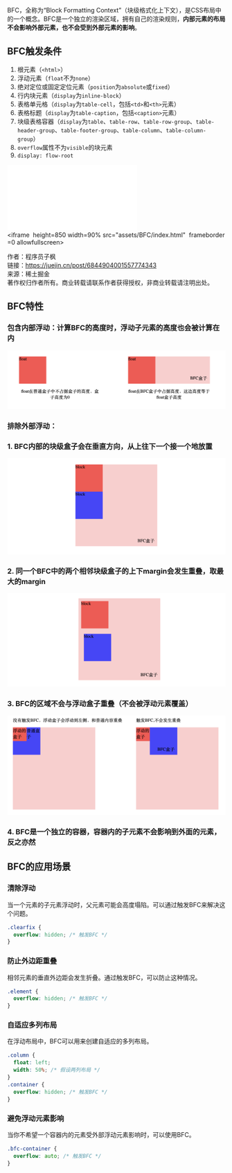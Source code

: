 BFC，全称为“Block Formatting Context”（块级格式化上下文），是CSS布局中的一个概念。BFC是一个独立的渲染区域，拥有自己的渲染规则，**内部元素的布局不会影响外部元素，也不会受到外部元素的影响**。

## BFC触发条件
1. 根元素（`<html>`）
2. 浮动元素（`float`不为`none`）
3. 绝对定位或固定定位元素（`position`为`absolute`或`fixed`）
4. 行内块元素（`display`为`inline-block`）
5. 表格单元格（`display`为`table-cell`，包括`<td>`和`<th>`元素）
6. 表格标题（`display`为`table-caption`，包括`<caption>`元素）
7. 块级表格容器（`display`为`table`、`table-row`、`table-row-group`、`table-header-group`、`table-footer-group`、`table-column`、`table-column-group`）
8. `overflow`属性不为`visible`的块元素
9. `display: flow-root`

![](assets/BFC/index.html)
<iframe  height=850 width=90% src="assets/BFC/index.html"  frameborder=0 allowfullscreen> </iframe>


作者：程序员子枫  
链接：https://juejin.cn/post/6844904001557774343  
来源：稀土掘金  
著作权归作者所有。商业转载请联系作者获得授权，非商业转载请注明出处。
## BFC特性
### **包含内部浮动**：计算BFC的高度时，浮动子元素的高度也会被计算在内
![](assets/BFC/image-20240624173712241.png)

### 排除外部浮动：

### 1. BFC内部的块级盒子会在垂直方向，从上往下一个接一个地放置
![](assets/BFC/image-20240624171657913.png)

### 2. 同一个BFC中的两个相邻块级盒子的上下margin会发生重叠，取最大的margin
![](assets/BFC/image-20240624171737201.png)

### 3. BFC的区域不会与浮动盒子重叠（不会被浮动元素覆盖）
![](assets/BFC/image-20240624170026448.png)

### 4. BFC是一个独立的容器，容器内的子元素不会影响到外面的元素，反之亦然



## BFC的应用场景
### 清除浮动
当一个元素的子元素浮动时，父元素可能会高度塌陷。可以通过触发BFC来解决这个问题。
```css
.clearfix {
  overflow: hidden; /* 触发BFC */
}
```

### 防止外边距重叠
相邻元素的垂直外边距会发生折叠。通过触发BFC，可以防止这种情况。
```css
.element {
  overflow: hidden; /* 触发BFC */
}

```
### 自适应多列布局
在浮动布局中，BFC可以用来创建自适应的多列布局。
```css
.column {
  float: left;
  width: 50%; /* 假设两列布局 */
}
.container {
  overflow: hidden; /* 触发BFC */
}

```
### 避免浮动元素影响
当你不希望一个容器内的元素受外部浮动元素影响时，可以使用BFC。
```css
.bfc-container {
  overflow: auto; /* 触发BFC */
}

```
